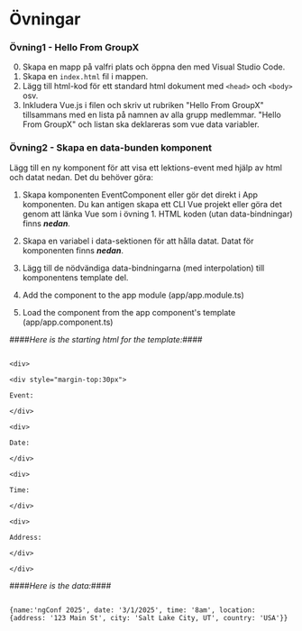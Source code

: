 # Övningar

### Övning1 - Hello From GroupX
0. Skapa en mapp på valfri plats och öppna den med Visual Studio Code.
1. Skapa en `index.html` fil i mappen.
2. Lägg till html-kod för ett standard html dokument med `<head>` och `<body>` osv.
3. Inkludera Vue.js i filen och skriv ut rubriken "Hello From GroupX" tillsammans med en lista på namnen av alla grupp medlemmar.
"Hello From GroupX" och listan ska deklareras som vue data variabler.

### Övning2 - Skapa en data-bunden komponent
Lägg till en ny komponent för att visa ett lektions-event med hjälp av html och datat nedan.
Det du behöver göra:

1. Skapa komponenten EventComponent eller gör det direkt i App komponenten.
Du kan antigen skapa ett CLI Vue projekt eller göra det genom att länka Vue som i övning 1. 
HTML koden (utan data-bindningar) finns **_nedan_**.

2. Skapa en variabel i data-sektionen för att hålla datat. 
Datat för komponenten finns **_nedan_**.

3. Lägg till de nödvändiga data-bindningarna (med interpolation) till komponentens template del.
  

4. Add the component to the app module (app/app.module.ts)

  

1. Load the component from the app component's template (app/app.component.ts)



####_Here is the starting html for the template:_####

```

<div>

<div style="margin-top:30px">

Event:

</div>

<div>

Date:

</div>

<div>

Time:

</div>

<div>

Address:

</div>

</div>

```

  

####_Here is the data:_####

```

{name:'ngConf 2025', date: '3/1/2025', time: '8am', location: {address: '123 Main St', city: 'Salt Lake City, UT', country: 'USA'}}

```

